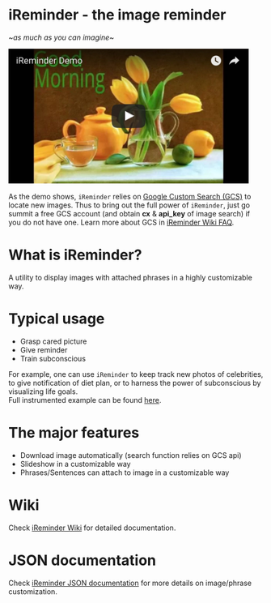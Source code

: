 # iReminder - the image reminder
_~as much as you can imagine~_  
  
<a href="https://www.youtube.com/watch?v=HkrNbj4OtMQ" target="_blank"><img border="0" alt="iReminder video demonstration" src="https://raw.githubusercontent.com/r-kan/r-kan.github.io/master/images/iReminder/demo_head.jpg" width="475" height="266"></a>

As the demo shows, `iReminder` relies on <a href ='https://developers.google.com/custom-search/'>Google Custom Search (GCS)</a> to locate new images. Thus to bring out the full power of `iReminder`, just go summit a free GCS account (and obtain **cx** & **api_key** of image search) if you do not have one. Learn more about GCS in <a href='https://github.com/r-kan/iReminder/wiki#faq'>iReminder Wiki FAQ</a>.    

# What is iReminder?
A utility to display images with attached phrases in a highly customizable way.  

# Typical usage
* Grasp cared picture  
* Give reminder  
* Train subconscious  

For example, one can use `iReminder` to keep track new photos of celebrities, to give notification of diet plan, or to harness the power of subconscious by visualizing life goals.  
Full instrumented example can be found <a href='https://github.com/r-kan/iReminder/blob/master/example'>here</a>.  

# The major features
* Download image automatically (search function relies on GCS api)  
* Slideshow in a customizable way  
* Phrases/Sentences can attach to image in a customizable way  

# Wiki
Check <a href='https://github.com/r-kan/iReminder/wiki'>iReminder Wiki</a> for detailed documentation.

# JSON documentation
Check <a href='https://r-kan.github.io/iReminder-json-doc/index.html'>iReminder JSON documentation</a> for more details on image/phrase customization.
